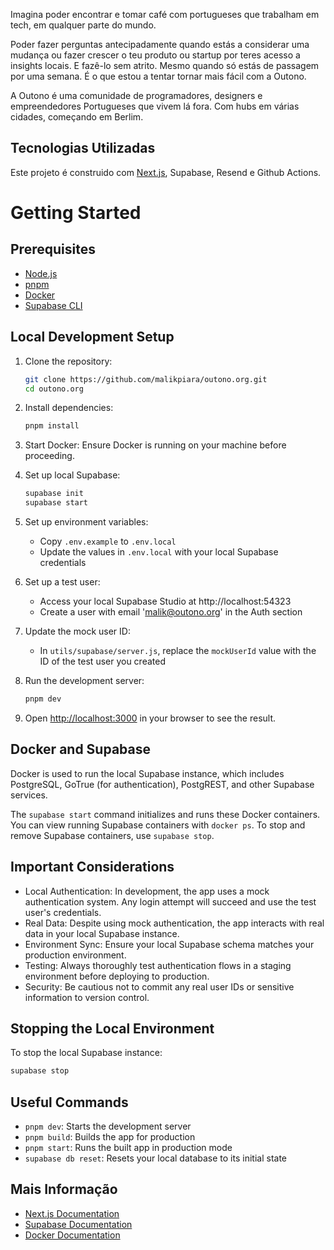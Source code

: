 Imagina poder encontrar e tomar café com portugueses que trabalham em tech, em qualquer parte do mundo.

Poder fazer perguntas antecipadamente quando estás a considerar uma mudança ou fazer crescer o teu produto ou startup por teres acesso a insights locais. E fazê-lo sem atrito. Mesmo quando só estás de passagem por uma semana. É o que estou a tentar tornar mais fácil com a Outono.

A Outono é uma comunidade de programadores, designers e empreendedores Portugueses que vivem lá fora. Com hubs em várias cidades, começando em Berlim.

## Tecnologias Utilizadas

Este projeto é construido com [Next.js](https://nextjs.org/), Supabase, Resend e Github Actions.

# Getting Started

## Prerequisites

- [Node.js](https://nodejs.org/)
- [pnpm](https://pnpm.io/)
- [Docker](https://www.docker.com/)
- [Supabase CLI](https://supabase.com/docs/guides/cli)

## Local Development Setup

1. Clone the repository:

   ```bash
   git clone https://github.com/malikpiara/outono.org.git
   cd outono.org
   ```

2. Install dependencies:

   ```bash
   pnpm install
   ```

3. Start Docker:
   Ensure Docker is running on your machine before proceeding.

4. Set up local Supabase:

   ```bash
   supabase init
   supabase start
   ```

5. Set up environment variables:

   - Copy `.env.example` to `.env.local`
   - Update the values in `.env.local` with your local Supabase credentials

6. Set up a test user:

   - Access your local Supabase Studio at http://localhost:54323
   - Create a user with email 'malik@outono.org' in the Auth section

7. Update the mock user ID:

   - In `utils/supabase/server.js`, replace the `mockUserId` value with the ID of the test user you created

8. Run the development server:

   ```bash
   pnpm dev
   ```

9. Open [http://localhost:3000](http://localhost:3000) in your browser to see the result.

## Docker and Supabase

Docker is used to run the local Supabase instance, which includes PostgreSQL, GoTrue (for authentication), PostgREST, and other Supabase services.

The `supabase start` command initializes and runs these Docker containers.
You can view running Supabase containers with `docker ps`.
To stop and remove Supabase containers, use `supabase stop`.

## Important Considerations

- Local Authentication: In development, the app uses a mock authentication system. Any login attempt will succeed and use the test user's credentials.
- Real Data: Despite using mock authentication, the app interacts with real data in your local Supabase instance.
- Environment Sync: Ensure your local Supabase schema matches your production environment.
- Testing: Always thoroughly test authentication flows in a staging environment before deploying to production.
- Security: Be cautious not to commit any real user IDs or sensitive information to version control.

## Stopping the Local Environment

To stop the local Supabase instance:

```bash
supabase stop
```

## Useful Commands

- `pnpm dev`: Starts the development server
- `pnpm build`: Builds the app for production
- `pnpm start`: Runs the built app in production mode
- `supabase db reset`: Resets your local database to its initial state

## Mais Informação

- [Next.js Documentation](https://nextjs.org/docs)
- [Supabase Documentation](https://supabase.com/docs)
- [Docker Documentation](https://docs.docker.com/)
